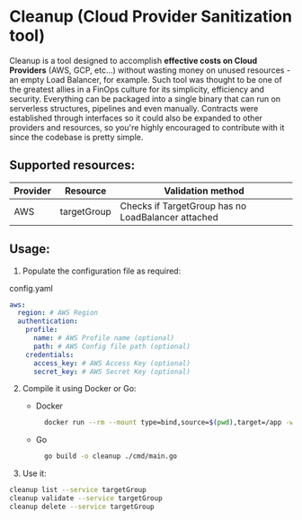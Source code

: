 # Cleanup (Cloud Provider Sanitization tool)

Cleanup is a tool designed to accomplish **effective costs on Cloud Providers** (AWS, GCP, etc...) without wasting money on unused resources - an empty Load Balancer, for example. Such tool was thought to be one of the greatest allies in a FinOps culture for its simplicity, efficiency and security.
Everything can be packaged into a single binary that can run on serverless structures, pipelines and even manually. Contracts were established through interfaces so it could also be expanded to other providers and resources, so you're highly encouraged to contribute with it since the codebase is pretty simple.

## Supported resources:

| Provider | Resource | Validation method |
| -------- | -------- | ----------------- |
| AWS | targetGroup | Checks if TargetGroup has no LoadBalancer attached


## Usage:

1. Populate the configuration file as required:

config.yaml
```yaml
aws:
  region: # AWS Region
  authentication:
    profile:
      name: # AWS Profile name (optional)
      path: # AWS Config file path (optional)
    credentials:
      access_key: # AWS Access Key (optional)
      secret_key: # AWS Secret Key (optional)
```

2. Compile it using Docker or Go:
    - Docker
        ```bash
          docker run --rm --mount type=bind,source=$(pwd),target=/app -w /app golang:alpine go build -o cleanup cmd/main.go
        ```

    - Go
        ```bash
          go build -o cleanup ./cmd/main.go
        ```

3. Use it:
```bash
cleanup list --service targetGroup
cleanup validate --service targetGroup
cleanup delete --service targetGroup
```


